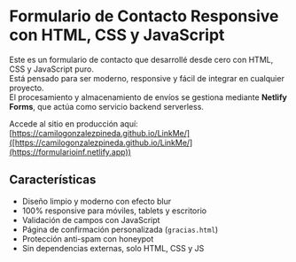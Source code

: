 # Formulario de Contacto Responsive con HTML, CSS y JavaScript

Este es un formulario de contacto que desarrollé desde cero con HTML, CSS y JavaScript puro.  
Está pensado para ser moderno, responsive y fácil de integrar en cualquier proyecto.  
El procesamiento y almacenamiento de envíos se gestiona mediante **Netlify Forms**, que actúa como servicio backend serverless.

Accede al sitio en producción aquí:  
[https://camilogonzalezpineda.github.io/LinkMe/]([https://camilogonzalezpineda.github.io/LinkMe/](https://formularioinf.netlify.app))

## Características

- Diseño limpio y moderno con efecto blur
- 100% responsive para móviles, tablets y escritorio
- Validación de campos con JavaScript
- Página de confirmación personalizada (`gracias.html`)
- Protección anti-spam con honeypot
- Sin dependencias externas, solo HTML, CSS y JS



